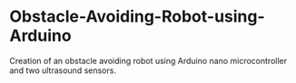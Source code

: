 # Obstacle-Avoiding-Robot-using-Arduino
Creation of an obstacle avoiding robot using Arduino nano microcontroller and two ultrasound sensors.
